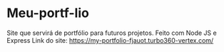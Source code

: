 # Meu-portf-lio
Site que servirá de portfólio para futuros projetos. Feito com Node JS e Express 
Link do site: https://my-portfolio-fjauot.turbo360-vertex.com/
